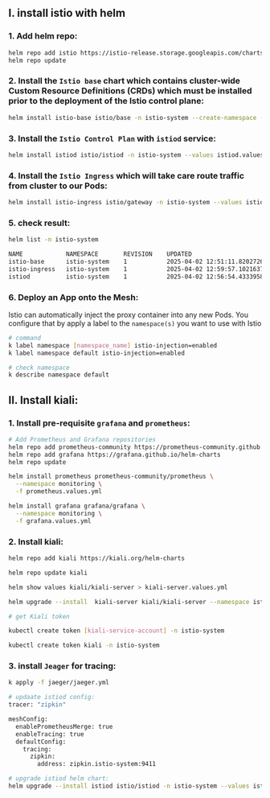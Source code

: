 
## I. install istio with helm

### 1. Add helm repo:
```bash
helm repo add istio https://istio-release.storage.googleapis.com/charts
helm repo update
```

### 2. Install the `Istio base` chart which contains cluster-wide Custom Resource Definitions (CRDs) which must be installed prior to the deployment of the Istio control plane:
```bash
helm install istio-base istio/base -n istio-system --create-namespace --values istio-base.values.yml
```

### 3. Install the `Istio Control Plan` with `istiod` service:
```bash
helm install istiod istio/istiod -n istio-system --values istiod.values.yml
```

### 4. Install the `Istio Ingress` which will take care route traffic from cluster to our Pods:
```bash
helm install istio-ingress istio/gateway -n istio-system --values istio-ingress.values.yml
```

### 5. check result: 
```bash
helm list -n istio-system 

NAME         	NAMESPACE   	REVISION	UPDATED                                	STATUS  	CHART         	APP VERSION
istio-base   	istio-system	1       	2025-04-02 12:51:11.820272649 +0700 +07	deployed	base-1.25.1   	1.25.1     
istio-ingress	istio-system	1       	2025-04-02 12:59:57.102163731 +0700 +07	deployed	gateway-1.25.1	1.25.1     
istiod       	istio-system	1       	2025-04-02 12:56:54.433395827 +0700 +07	deployed	istiod-1.25.1 	1.25.1   
```

### 6. Deploy an App onto the Mesh:

Istio can automatically inject the proxy container into any new Pods. You configure that by apply a label to the `namespace(s)` you want to use with Istio

```bash
# command
k label namespace [namespace_name] istio-injection=enabled
k label namespace default istio-injection=enabled

# check namespace
k describe namespace default
```


## II. Install kiali:

### 1. Install pre-requisite `grafana` and `prometheus`:
```bash
# Add Prometheus and Grafana repositories
helm repo add prometheus-community https://prometheus-community.github.io/helm-charts
helm repo add grafana https://grafana.github.io/helm-charts
helm repo update

helm install prometheus prometheus-community/prometheus \
  --namespace monitoring \
  -f prometheus.values.yml

helm install grafana grafana/grafana \
  --namespace monitoring \
  -f grafana.values.yml
```

### 2. Install kiali:
```bash
helm repo add kiali https://kiali.org/helm-charts

helm repo update kiali

helm show values kiali/kiali-server > kiali-server.values.yml

helm upgrade --install  kiali-server kiali/kiali-server --namespace istio-system --values=kiali-server.values.yml

# get Kiali token

kubectl create token [kiali-service-account] -n istio-system

kubectl create token kiali -n istio-system
```

### 3. install `Jeager` for tracing:
```bash
k apply -f jaeger/jaeger.yml

# updaate istiod config:
tracer: "zipkin" 

meshConfig:
  enablePrometheusMerge: true
  enableTracing: true
  defaultConfig:
    tracing:
      zipkin:
        address: zipkin.istio-system:9411

# upgrade istiod helm chart:
helm upgrade --install istiod istio/istiod -n istio-system --values istiod.values.yml          
```